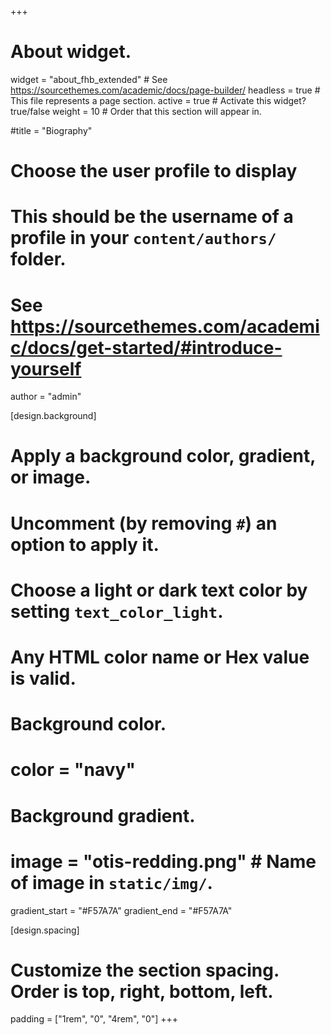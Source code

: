 +++
# About widget.
widget = "about_fhb_extended"  # See https://sourcethemes.com/academic/docs/page-builder/
headless = true  # This file represents a page section.
active = true  # Activate this widget? true/false
weight = 10  # Order that this section will appear in.

#title = "Biography"

# Choose the user profile to display
# This should be the username of a profile in your `content/authors/` folder.
# See https://sourcethemes.com/academic/docs/get-started/#introduce-yourself
author = "admin"

[design.background]
  # Apply a background color, gradient, or image.
  #   Uncomment (by removing `#`) an option to apply it.
  #   Choose a light or dark text color by setting `text_color_light`.
  #   Any HTML color name or Hex value is valid.

  # Background color.
  # color = "navy"

  # Background gradient.
#  image = "otis-redding.png"  # Name of image in `static/img/`.
  gradient_start = "#F57A7A"
  gradient_end = "#F57A7A"


[design.spacing]
  # Customize the section spacing. Order is top, right, bottom, left.
  padding = ["1rem", "0", "4rem", "0"]
+++
